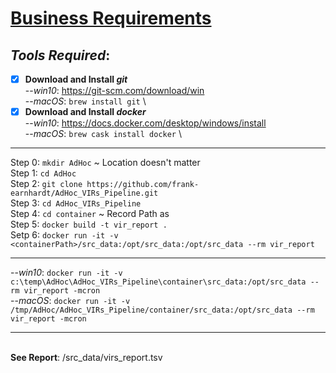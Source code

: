 # [Business Requirements](/Requirements.md)

## _Tools Required_:
- [x] **Download and Install _git_** \
--_win10_: https://git-scm.com/download/win \
--_macOS_: `brew install git` \
- [x] **Download and Install _docker_** \
--_win10_: https://docs.docker.com/desktop/windows/install \
--_macOS_: `brew cask install docker` \
  
---
Step 0: `mkdir AdHoc` ~ Location doesn't matter \
Step 1: `cd AdHoc` \
Step 2: `git clone https://github.com/frank-earnhardt/AdHoc_VIRs_Pipeline.git` \
Step 3: `cd AdHoc_VIRs_Pipeline` \
Step 4: `cd container` ~ Record Path as <containerPath> \
Step 5: `docker build -t vir_report .` \
Setp 6: `docker run -it -v <containerPath>/src_data:/opt/src_data:/opt/src_data --rm vir_report`

---
--_win10_: `docker run -it -v c:\temp\AdHoc\AdHoc_VIRs_Pipeline\container\src_data:/opt/src_data --rm vir_report -mcron` \
--_macOS_: `docker run -it -v /tmp/AdHoc/AdHoc_VIRs_Pipeline/container/src_data:/opt/src_data --rm vir_report -mcron`

---
 \
**See Report**: <containerPath>/src_data/virs_report.tsv
